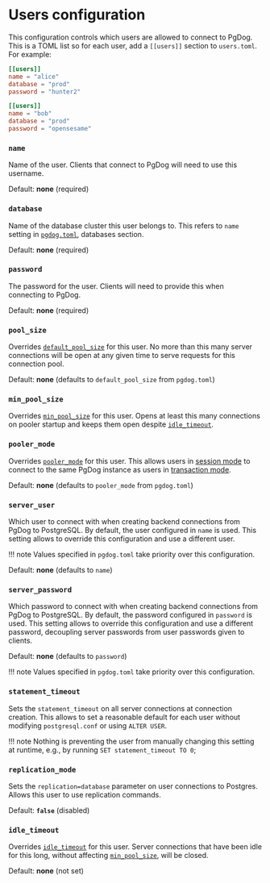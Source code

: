 # Users configuration

This configuration controls which users are allowed to connect to PgDog. This is a TOML list so for each user, add a `[[users]]` section to `users.toml`. For example:

```toml
[[users]]
name = "alice"
database = "prod"
password = "hunter2"

[[users]]
name = "bob"
database = "prod"
password = "opensesame"
```


### `name`

Name of the user. Clients that connect to PgDog will need to use this username.

Default: **none** (required)

### `database`

Name of the database cluster this user belongs to. This refers to `name` setting in [`pgdog.toml`](../pgdog.toml/databases.md), databases section.

Default: **none** (required)

### `password`

The password for the user. Clients will need to provide this when connecting to PgDog.

Default: **none** (required)

### `pool_size`

Overrides [`default_pool_size`](../pgdog.toml/general.md) for this user. No more than this many server connections will be open at any given time to serve requests for this connection pool.

Default: **none** (defaults to `default_pool_size` from `pgdog.toml`)

### `min_pool_size`

Overrides [`min_pool_size`](../pgdog.toml/general.md#min_pool_size) for this user. Opens at least this many connections on pooler startup and keeps them open despite [`idle_timeout`](../pgdog.toml/general.md#idle_timeout).

### `pooler_mode`

Overrides [`pooler_mode`](../pgdog.toml/general.md) for this user. This allows users in [session mode](../../features/session-mode.md) to connect to the
same PgDog instance as users in [transaction mode](../../features/transaction-mode.md).

Default: **none** (defaults to `pooler_mode` from `pgdog.toml`)

### `server_user`

Which user to connect with when creating backend connections from PgDog to PostgreSQL. By default, the user configured in `name` is used. This setting allows to override this configuration and use a different user.

!!! note
    Values specified in `pgdog.toml` take priority over this configuration.

Default: **none** (defaults to `name`)

### `server_password`

Which password to connect with when creating backend connections from PgDog to PostgreSQL. By default, the password configured in `password` is used. This setting allows to override this configuration and use a different password, decoupling server passwords from user passwords given to clients.

Default: **none** (defaults to `password`)

!!! note
    Values specified in `pgdog.toml` take priority over this configuration.

### `statement_timeout`

Sets the `statement_timeout` on all server connections at connection creation. This allows to set a reasonable default for each user without modifying `postgresql.conf` or using `ALTER USER`.

!!! note
    Nothing is preventing the user from manually changing this setting at runtime, e.g., by running `SET statement_timeout TO 0`;

### `replication_mode`

Sets the `replication=database` parameter on user connections to Postgres. Allows this user to use replication commands.

Default: **`false`** (disabled)

### `idle_timeout`

Overrides [`idle_timeout`](../pgdog.toml/general.md#idle_timeout) for this user. Server connections that have been idle for this long, without affecting [`min_pool_size`](../pgdog.toml/general.md#min_pool_size), will be closed.

Default: **none** (not set)

